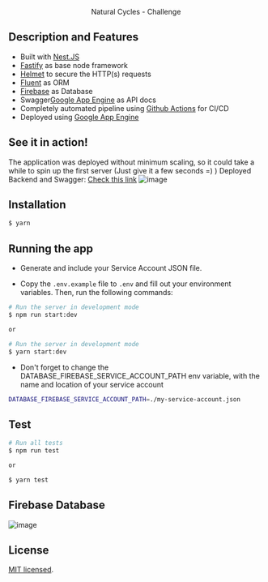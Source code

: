   <p align="center">Natural Cycles - Challenge</p>

## Description and Features

- Built with [Nest.JS](https://github.com/nestjs/nest)
- [Fastify](https://www.fastify.io/) as base node framework
- [Helmet](https://github.com/fastify/fastify-helmet) to secure the HTTP(s) requests
- [Fluent](https://github.com/goat-io/fluent) as ORM
- [Firebase](https://firebase.google.com) as Database
- Swagger[Google App Engine](https://cloud.google.com/appengine) as API docs
- Completely automated pipeline using [Github Actions](https://github.com/features/actions) for CI/CD
- Deployed using [Google App Engine](https://cloud.google.com/appengine)

## See it in action!

The application was deployed without minimum scaling, so it could take a while to spin up the first server (Just give it a few seconds =) )
Deployed Backend and Swagger: [Check this link](https://nc-challenge.ew.r.appspot.com/explorer)
![image](https://user-images.githubusercontent.com/48744933/99884286-5f5ccd80-2c2d-11eb-96c7-5016ac8d44dd.png)

## Installation

```bash
$ yarn
```

## Running the app

- Generate and include your Service Account JSON file.

- Copy the `.env.example` file to `.env` and fill out your environment variables. Then, run the following commands:

```bash
# Run the server in development mode
$ npm run start:dev

or

# Run the server in development mode
$ yarn start:dev
```

- Don't forget to change the DATABASE_FIREBASE_SERVICE_ACCOUNT_PATH env variable, with the name and location of your service account

```bash
DATABASE_FIREBASE_SERVICE_ACCOUNT_PATH=./my-service-account.json
```

## Test

```bash
# Run all tests
$ npm run test

or

$ yarn test
```

## Firebase Database

![image](https://user-images.githubusercontent.com/48744933/99883000-a7c3bd80-2c24-11eb-889e-73a69b6bb3c6.png)

## License

[MIT licensed](LICENSE).
